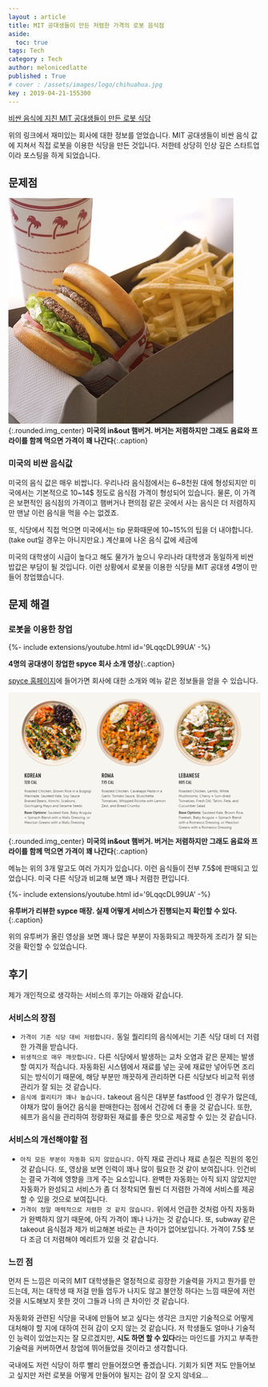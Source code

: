 ```yaml
---
layout : article
title: MIT 공대생들이 만든 저렴한 가격의 로봇 음식점
aside:
  toc: true
tags: Tech
category : Tech
author: melonicedlatte
published : True
# cover : /assets/images/logo/chihuahua.jpg
key : 2019-04-21-155300
---
```


[비싼 음식에 지친 MIT 공대생들이 만든 로봇 식당](https://toozajournal.tistory.com/817?fbclid=IwAR2wjvHKMxpVTnTEC2i6EucT7zpoJBRs6g0RkseyfAi34YCDEBFeu7XzTr4)

위의 링크에서 재미있는 회사에 대한 정보를 얻었습니다. MIT 공대생들이 비싼 음식 값에 지쳐서 직접 로봇을 이용한 식당을 만든 것입니다. 저한테 상당히 인상 깊은 스타트업이라 포스팅을 하게 되었습니다.

## 문제점

![Image](/assets/images/20190421/in-n-out-1.jpg){:.rounded.img_center}
**미국의 in&out 햄버거. 버거는 저렴하지만 그래도 음료와 프라이를 함께 먹으면 가격이 꽤 나간다**{:.caption}

### 미국의 비싼 음식값

미국의 음식 값은 매우 비쌉니다. 우리나라 음식점에서는 6~8천원 대에 형성되지만 미국에서는 기본적으로 10~14$ 정도로 음식점 가격이 형성되어 있습니다. 물론, 이 가격은 보편적인 음식점의 가격이고 햄버거나 편의점 같은 곳에서 사는 음식은 더 저렴하지만 맨날 이런 음식을 먹을 수는 없겠죠.

또, 식당에서 직접 먹으면 미국에서는 tip 문화때문에 10~15%의 팁을 더 내야합니다. (take out일 경우는 아니지만요.) 계산표에 나온 음식 값에 세금에 

미국의 대학생이 시급이 높다고 해도 물가가 높으니 우리나라 대학생과 동일하게 비싼 밥값은 부담이 될 것입니다. 이런 상황에서 로봇을 이용한 식당을 MIT 공대생 4명이 만들어 창업했습니다.

## 문제 해결

### 로봇을 이용한 창업

<div>{%- include extensions/youtube.html id='9LqqcDL99UA' -%}</div>

**4명의 공대생이 창업한 spyce 회사 소개 영상**{:.caption}

[spyce 홈페이지](https://www.spyce.com/)에 들어가면 회사에 대한 소개와 메뉴 같은 정보들을 얻을 수 있습니다. 

![Image](/assets/images/20190421/spyce_menu.PNG){:.rounded.img_center}
**미국의 in&out 햄버거. 버거는 저렴하지만 그래도 음료와 프라이를 함께 먹으면 가격이 꽤 나간다**{:.caption}

메뉴는 위의 3개 말고도 여러 가지가 있습니다. 이런 음식들이 전부 7.5$에 판매되고 있었습니다. 미국 다른 식당과 비교해 보면 꽤나 저렴한 편입니다.

<div>{%- include extensions/youtube.html id='9LqqcDL99UA' -%}</div>

**유투버가 리뷰한 sypce 매장. 실제 어떻게 서비스가 진행되는지 확인할 수 있다.**{:.caption}

위의 유투버가 올린 영상을 보면 꽤나 많은 부분이 자동화되고 깨끗하게 조리가 잘 되는 것을 확인할 수 있었습니다.

## 후기

제가 개인적으로 생각하는 서비스의 후기는 아래와 같습니다.

### 서비스의 장점

- `가격이 기존 식당 대비 저렴합니다.` 동일 퀄리티의 음식에서는 기존 식당 대비 더 저렴한 가격을 받습니다.
- `위생적으로 매우 깨끗합니다.` 다른 식당에서 발생하는 교차 오염과 같은 문제는 발생할 여지가 적습니다. 자동화된 시스템에서 재료를 넣는 곳에 재료만 넣어두면 조리되는 방식이기 때문에, 해당 부분만 깨끗하게 관리하면 다른 식당보다 비교적 위생 관리가 잘 되는 것 같습니다.
- `음식에 퀄리티가 꽤나 높습니다.` takeout 음식은 대부분 fastfood 인 경우가 많은데, 야채가 많이 들어간 음식을 판매한다는 점에서 건강에 더 좋을 것 같습니다. 또한, 쉐프가 음식을 관리하여 정량화된 재료를 좋은 맛으로 제공할 수 있는 것 같습니다. 

### 서비스의 개선해야할 점

- `아직 모든 부분이 자동화 되지 않았습니다.` 아직 재료 관리나 재료 손질은 직원의 몫인 것 같습니다. 또, 영상을 보면 인력이 꽤나 많이 필요한 것 같이 보여집니다. 인건비는 결국 가격에 영향을 크게 주는 요소입니다. 완벽한 자동화는 아직 되지 않았지만 자동화가 완성되고 서비스가 좀 더 정착되면 훨씬 더 저렴한 가격에 서비스를 제공할 수 있을 것으로 보여집니다.
- `가격이 정말 매력적으로 저렴한 것 같지 않습니다.` 위에서 언급한 것처럼 아직 자동화가 완벽하지 않기 때문에, 아직 가격이 꽤나 나가는 것 같습니다. 또, subway 같은 takeout 음식점과 제가 비교해본 바로는 큰 차이가 없어보입니다. 가격이 7.5$ 보다 조금 더 저렴해야 메리트가 있을 것 같습니다.

### 느낀 점

먼저 든 느낌은 미국의 MIT 대학생들은 열정적으로 굉장한 기술력을 가지고 뭔가를 만드는데, 저는 대학생 때 저걸 만들 엄두가 나지도 않고 불안정 하다는 느낌 때문에 저런 것을 시도해보지 못한 것이 그들과 나의 큰 차이인 것 같습니다.

자동화와 관련된 식당을 국내에 만들어 보고 싶다는 생각은 크지만 기술적으로 어떻게 대처해야 할 지에 대하여 전혀 감이 오지 않는 것 같습니다. 저 학생들도 얼마나 기술적인 능력이 있었는지는 잘 모르겠지만, **시도 하면 할 수 있다**라는 마인드를 가지고 부족한 기술력을 커버하면서 창업에 뛰어들었을 것이라고 생각합니다.

국내에도 저런 식당이 하루 빨리 만들어졌으면 좋겠습니다. 기회가 되면 저도 만들어보고 싶지만 저런 로봇을 어떻게 만들어야 될지는 감이 잘 오지 않네요...